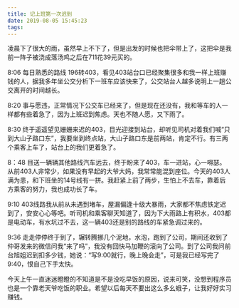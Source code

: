 ```yaml
---
title: 记上班第一次迟到
date: 2019-08-05 15:45:23
tags:
---
```

凌晨下了很大的雨，虽然早上不下了，但是出发的时候也把伞带上了，这把伞是我前一阵子被浇成落汤鸡之后在711花39元买的。

8:06 每日熟悉的路线 196转403，看见403站台口已经聚集很多和我一样上班赚钱的人，据我多年坐公交分析下一班车应该快来了，公交站台人越多说明上一趟公交离开的时间越长。

8:20 事与愿违，正常情况下公交车已经来了，但是现在还没有，我和等车的人一样都有些着急了，因为上班迟到焦虑。天也不随人愿，又下雨了。

8:30 终于遥遥望见姗姗来迟的403，目光迎接到站台，却听见司机对着我们喊“只到大山子路口东”，我要坐到终点站，大山子路口东是前两站，肯定不行。有三两个乘客上车了，站台上的我们更着急了。

8：48 目送一辆辆其他路线汽车远去，终于盼来了403，车一进站，心一嘚瑟。从前403人非常少，如果没有早起的大爷大妈，我常常能混到座位。今天的403人满为患，和下班坐的14号线有一拼。我赶紧上前了两步，生怕上不去车，靠着后方乘客的努力，我也成功长了车。

9:10 403线路我从前从未遇到堵车，屋漏偏逢十级大暴雨，大家都不焦虑铁定迟到了，安安心心等吧。听司机和乘客聊天知道了，因为下大雨路上有积水，403都是电动车，有水坑过不去，这一辆403还是别的路线的车紧急调过来的。

9:36 走走停停终于到了，辗转腾挪几个泥地，水泡，跑到了公司，期间还收到了仲哥发来的微信问我“来了吗”，我没有回快马加鞭的滚向了公司。到了公司我问前台旭姐迟到扣多少钱，她说：“写9:00就行，晚上晚会走”，可是我已经写完了9:40，恨自己下手太快。

今天上午一直迷迷瞪瞪的不知道是不是没吃早饭的原因，说来可笑，没想到程序员也是一个靠老天爷吃饭的职业。希望以后每天不要出这么多幺蛾子，让我好好实习赚钱。